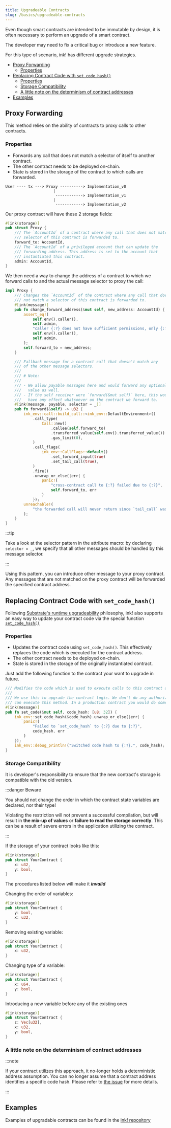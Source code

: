 ```yaml
---
title: Upgradeable Contracts
slug: /basics/upgradeable-contracts
---
```


Even though smart contracts are intended to be immutable by design,
it is often necessary to perform an upgrade of a smart contract. 

The developer may need to fix a critical bug or introduce a new feature.

For this type of scenario, ink! has different upgrade strategies.
- [Proxy Forwarding](#proxy-forwarding)
  - [Properties](#properties)
- [Replacing Contract Code with `set_code_hash()`](#replacing-contract-code-with-set_code_hash)
  - [Properties](#properties-1)
  - [Storage Compatibility](#storage-compatibility)
  - [A little note on the determinism of contract addresses](#a-little-note-on-the-determinism-of-contract-addresses)
- [Examples](#examples)

## Proxy Forwarding

This method relies on the ability of contracts to proxy calls to other contracts.

### Properties

- Forwards any call that does not match a selector of itself to another contract.
- The other contract needs to be deployed on-chain.
- State is stored in the storage of the contract to which calls are forwarded.

```
User ---- tx ---> Proxy ----------> Implementation_v0
                     |
                      ------------> Implementation_v1
                     |
                      ------------> Implementation_v2
```


Our proxy contract will have these 2 storage fields:
```rust
#[ink(storage)]
pub struct Proxy {
    /// The `AccountId` of a contract where any call that does not match a
    /// selector of this contract is forwarded to.
    forward_to: AccountId,
    /// The `AccountId` of a privileged account that can update the
    /// forwarding address. This address is set to the account that
    /// instantiated this contract.
    admin: AccountId,
}
```

We then need a way to change the address of a contract to which we forward calls to
and the actual message selector to proxy the call:

```rust
impl Proxy {
    /// Changes the `AccountId` of the contract where any call that does
    /// not match a selector of this contract is forwarded to.
    #[ink(message)]
    pub fn change_forward_address(&mut self, new_address: AccountId) {
        assert_eq!(
            self.env().caller(),
            self.admin,
            "caller {:?} does not have sufficient permissions, only {:?} does",
            self.env().caller(),
            self.admin,
        );
        self.forward_to = new_address;
    }

    /// Fallback message for a contract call that doesn't match any
    /// of the other message selectors.
    ///
    /// # Note:
    ///
    /// - We allow payable messages here and would forward any optionally supplied
    ///   value as well.
    /// - If the self receiver were `forward(&mut self)` here, this would not
    ///   have any effect whatsoever on the contract we forward to.
    #[ink(message, payable, selector = _)]
    pub fn forward(&self) -> u32 {
        ink_env::call::build_call::<ink_env::DefaultEnvironment>()
            .call_type(
                Call::new()
                    .callee(self.forward_to)
                    .transferred_value(self.env().transferred_value())
                    .gas_limit(0),
            )
            .call_flags(
                ink_env::CallFlags::default()
                    .set_forward_input(true)
                    .set_tail_call(true),
            )
            .fire()
            .unwrap_or_else(|err| {
                panic!(
                    "cross-contract call to {:?} failed due to {:?}",
                    self.forward_to, err
                )
            });
        unreachable!(
            "the forwarded call will never return since `tail_call` was set"
        );
    }
}
```

:::tip

Take a look at the selector pattern in the attribute macro: by declaring `selector = _`,
we specify that all other messages should be handled by this message selector.

:::

Using this pattern, you can introduce other message to your proxy contract.
Any messages that are not matched on the proxy contract will be forwarded the specified contract address.

## Replacing Contract Code with `set_code_hash()`

Following [Substrate's runtime upgradeability](https://docs.substrate.io/tutorials/get-started/forkless-upgrade/) 
philosophy, ink! also supports an easy way to update your contract code via the special function [`set_code_hash()`](https://paritytech.github.io/ink/ink_env/fn.set_code_hash.html)

### Properties

- Updates the contract code using `set_code_hash()`. This effectively replaces the code which is executed for the contract address.
- The other contract needs to be deployed on-chain.
- State is stored in the storage of the originally instantiated contract.

Just add the following function to the contract your want to upgrade in future.

```rust 
/// Modifies the code which is used to execute calls to this contract address (`AccountId`).
///
/// We use this to upgrade the contract logic. We don't do any authorization here, any caller
/// can execute this method. In a production contract you would do some authorization here.
#[ink(message)]
pub fn set_code(&mut self, code_hash: [u8; 32]) {
    ink_env::set_code_hash(&code_hash).unwrap_or_else(|err| {
        panic!(
            "Failed to `set_code_hash` to {:?} due to {:?}",
            code_hash, err
        )
    });
    ink_env::debug_println!("Switched code hash to {:?}.", code_hash);
}
```

### Storage Compatibility

It is developer's responsibility to ensure that the new contract's storage is compatible with the old version.

:::danger Beware

You should not change the order in which the contract state variables are declared, nor their type!

Violating the restriction will not prevent a successful compilation,
but will result in **the mix-up of values** or **failure to read the storage correctly**.
This can be a result of severe errors in the application utilizing the contract.

:::

If the storage of your contract looks like this:
```rust
#[ink(storage)]
pub struct YourContract {
    x: u32,
    y: bool,
}
```

The procedures listed below will make it ***invalid***

Changing the order of variables:

```rust
#[ink(storage)]
pub struct YourContract {
    y: bool,
    x: u32,
}
```
Removing existing variable:
```rust
#[ink(storage)]
pub struct YourContract {
    x: u32,
}
```
Changing type of a variable:
```rust
#[ink(storage)]
pub struct YourContract {
    x: u64,
    y: bool,
}
```
Introducing a new variable before any of the existing ones
```rust
#[ink(storage)]
pub struct YourContract {
    z: Vec[u32],
    x: u32,
    y: bool,
}
```


### A little note on the determinism of contract addresses

:::note

If your contract utilizes this approach, it no-longer holds a deterministic address assumption.
You can no longer assume that a contract address identifies a specific code hash.
Please refer to [the issue](https://github.com/paritytech/substrate/pull/10690#issuecomment-1025702389) for more details.

:::

## Examples

Examples of upgradable contracts can be found in the [ink! repository](https://github.com/paritytech/ink/tree/master/examples/upgradeable-contracts)